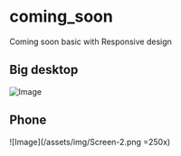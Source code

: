 # coming_soon

Coming soon basic with Responsive design

## Big desktop

![Image](/assets/img/Screen-1.png)

## Phone

![Image](/assets/img/Screen-2.png =250x)
